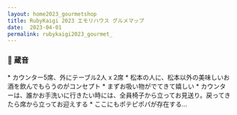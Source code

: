 ```yaml
---
layout: home2023_gourmetshop
title: RubyKaigi 2023 エモリハウス グルメマップ
date:  2023-04-01
permalink: rubykaigi2023_gourmet_
---
```

<h3 id="kurane">🍶 蔵音</h3>
* カウンター5席、外にテーブル2人 x 2席
* 松本の人に、松本以外の美味しいお酒を飲んでもらうのがコンセプト
* まずお吸い物がでてきて嬉しい
* カウンターは、誰かお手洗いに行きたい時には、全員椅子から立ってお見送り。戻ってきたら席から立ってお迎えする
* ここにもポテピポパが存在する...
